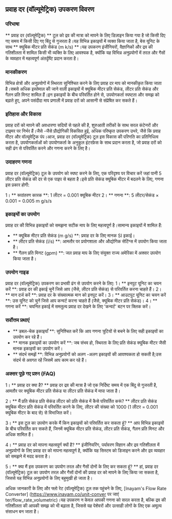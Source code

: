 ## प्रवाह दर (वॉल्यूमेट्रिक) उपकरण विवरण

### परिभाषा
** प्रवाह दर (वॉल्यूमेट्रिक) ** टूल को द्रव की मात्रा को मापने के लिए डिज़ाइन किया गया है जो किसी दिए गए समय में किसी दिए गए बिंदु से गुजरता है।यह विभिन्न इकाइयों में व्यक्त किया जाता है, बेस यूनिट के साथ ** क्यूबिक मीटर प्रति सेकंड (m k/s) **।यह उपकरण इंजीनियरों, वैज्ञानिकों और द्रव की गतिशीलता में शामिल किसी भी व्यक्ति के लिए आवश्यक है, क्योंकि यह विभिन्न अनुप्रयोगों में तरल और गैसों के व्यवहार में महत्वपूर्ण अंतर्दृष्टि प्रदान करता है।

### मानकीकरण
विभिन्न क्षेत्रों और अनुप्रयोगों में स्थिरता सुनिश्चित करने के लिए प्रवाह दर माप को मानकीकृत किया जाता है।सबसे अधिक इस्तेमाल की जाने वाली इकाइयों में क्यूबिक मीटर प्रति सेकंड, लीटर प्रति सेकंड और गैलन प्रति मिनट शामिल हैं।इन इकाइयों के बीच परिवर्तित होने से, उपयोगकर्ता स्पष्टता और समझ को बढ़ाते हुए, अपने पसंदीदा माप प्रणाली में प्रवाह दरों को आसानी से संप्रेषित कर सकते हैं।

### इतिहास और विकास
प्रवाह दरों को मापने की अवधारणा सदियों से पहले की है, शुरुआती तरीकों के साथ सरल कंटेनरों और टाइमर पर निर्भर हैं।जैसे -जैसे प्रौद्योगिकी विकसित हुई, अधिक परिष्कृत उपकरण उभरे, जैसे कि प्रवाह मीटर और वॉल्यूमेट्रिक पंप।आज, प्रवाह दर (वॉल्यूमेट्रिक) टूल इस विकास की परिणति का प्रतिनिधित्व करता है, उपयोगकर्ताओं को उपयोगकर्ता के अनुकूल इंटरफ़ेस के साथ प्रदान करता है, जो प्रवाह दरों को सही ढंग से परिवर्तित करने और गणना करने के लिए है।

### उदाहरण गणना
प्रवाह दर (वॉल्यूमेट्रिक) टूल के उपयोग को स्पष्ट करने के लिए, एक परिदृश्य पर विचार करें जहां पानी 5 लीटर प्रति सेकंड की दर से एक पाइप से बहता है।इसे प्रति सेकंड क्यूबिक मीटर में बदलने के लिए, गणना इस प्रकार होगी:

1। ** रूपांतरण कारक **: 1 लीटर = 0.001 क्यूबिक मीटर
2। ** गणना **: 5 लीटर/सेकंड × 0.001 = 0.005 m g/s/s

### इकाइयों का उपयोग
प्रवाह दर की विभिन्न इकाइयों को समझना सटीक माप के लिए महत्वपूर्ण है।सामान्य इकाइयों में शामिल हैं:
- ** क्यूबिक मीटर प्रति सेकंड (m g/s) **: प्रवाह दर के लिए मानक SI इकाई।
- ** लीटर प्रति सेकंड (l/s) **: आमतौर पर प्रयोगशाला और औद्योगिक सेटिंग्स में उपयोग किया जाता है।
- ** गैलन प्रति मिनट (gpm) **: जल प्रवाह माप के लिए संयुक्त राज्य अमेरिका में अक्सर उपयोग किया जाता है।

### उपयोग गाइड
प्रवाह दर (वॉल्यूमेट्रिक) उपकरण का प्रभावी ढंग से उपयोग करने के लिए:
1। ** इनपुट यूनिट का चयन करें **: प्रवाह दर की इकाई चुनें जिसे आप (जैसे, लीटर प्रति सेकंड) से परिवर्तित करना चाहते हैं।
2। ** मान दर्ज करें **: प्रवाह दर के संख्यात्मक मान को इनपुट करें।
3। ** आउटपुट यूनिट का चयन करें **: उस यूनिट को चुनें जिसे आप कन्वर्ट करना चाहते हैं (जैसे, क्यूबिक मीटर प्रति सेकंड)।
4। ** गणना करें **: चयनित इकाई में समतुल्य प्रवाह दर देखने के लिए 'कन्वर्ट' बटन पर क्लिक करें।

### सर्वोत्तम प्रथाएं
- ** डबल-चेक इकाइयाँ **: सुनिश्चित करें कि आप गणना त्रुटियों से बचने के लिए सही इकाइयों का उपयोग कर रहे हैं।
- ** मानक इकाइयों का उपयोग करें **: जब संभव हो, स्थिरता के लिए प्रति सेकंड क्यूबिक मीटर जैसी मानक इकाइयों का उपयोग करें।
- ** संदर्भ समझें **: विभिन्न अनुप्रयोगों को अलग -अलग इकाइयों की आवश्यकता हो सकती है;उस संदर्भ से अवगत रहें जिसमें आप काम कर रहे हैं।

### अक्सर पूछे गए प्रश्न (FAQ)

1। ** प्रवाह दर क्या है? **
प्रवाह दर द्रव की मात्रा है जो एक निर्दिष्ट समय में एक बिंदु से गुजरती है, आमतौर पर क्यूबिक मीटर प्रति सेकंड या लीटर प्रति सेकंड में मापा जाता है।

2। ** मैं प्रति सेकंड प्रति सेकंड लीटर को प्रति सेकंड में कैसे परिवर्तित करूं? **
लीटर प्रति सेकंड क्यूबिक मीटर प्रति सेकंड में परिवर्तित करने के लिए, लीटर की संख्या को 1000 (1 लीटर = 0.001 क्यूबिक मीटर के बाद से) से विभाजित करें।

3। ** इस टूल का उपयोग करके मैं किन इकाइयों को परिवर्तित कर सकता हूं? **
आप विभिन्न इकाइयों के बीच परिवर्तित कर सकते हैं, जिनमें क्यूबिक मीटर प्रति सेकंड, लीटर प्रति सेकंड, गैलन प्रति मिनट और अधिक शामिल हैं।

4। ** प्रवाह दर को मापना महत्वपूर्ण क्यों है? **
इंजीनियरिंग, पर्यावरण विज्ञान और द्रव गतिशीलता में अनुप्रयोगों के लिए प्रवाह दर को मापना महत्वपूर्ण है, क्योंकि यह सिस्टम को डिजाइन करने और द्रव व्यवहार को समझने में मदद करता है।

5। ** क्या मैं इस उपकरण का उपयोग तरल और गैसों दोनों के लिए कर सकता हूं? **
हां, प्रवाह दर (वॉल्यूमेट्रिक) टूल का उपयोग तरल और गैसों दोनों की प्रवाह दर को मापने के लिए किया जा सकता है, जिससे यह विभिन्न अनुप्रयोगों के लिए बहुमुखी हो जाता है।

अधिक जानकारी के लिए और फ्लो रेट (वॉल्यूमेट्रिक) टूल तक पहुंचने के लिए, [Inayam's Flow Rate Converter] (https://www.inayam.co/unit-conver पर जाएं ter/flow_rate_volumetric)।यह उपकरण न केवल आपकी गणना को सरल करता है, बल्कि द्रव की गतिशीलता की आपकी समझ को भी बढ़ाता है, जिससे यह पेशेवरों और उत्साही लोगों के लिए एक अमूल्य संसाधन बन जाता है।